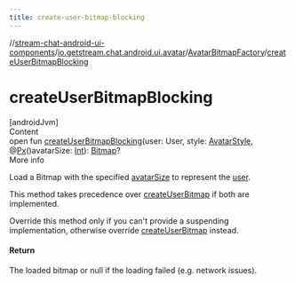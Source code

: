 ```yaml
---
title: create-user-bitmap-blocking
---
```

//[stream-chat-android-ui-components](../../../index.md)/[io.getstream.chat.android.ui.avatar](../index.md)/[AvatarBitmapFactory](index.md)/[createUserBitmapBlocking](createUserBitmapBlocking.md)



# createUserBitmapBlocking  
[androidJvm]  
Content  
open fun [createUserBitmapBlocking](createUserBitmapBlocking.md)(user: User, style: [AvatarStyle](../AvatarStyle/index.md), @[Px](https://developer.android.com/reference/kotlin/androidx/annotation/Px.html)()avatarSize: [Int](https://kotlinlang.org/api/latest/jvm/stdlib/kotlin/-int/index.html)): [Bitmap](https://developer.android.com/reference/kotlin/android/graphics/Bitmap.html)?  
More info  


Load a Bitmap with the specified [avatarSize](createUserBitmapBlocking.md) to represent the [user](createUserBitmapBlocking.md).



This method takes precedence over [createUserBitmap](createUserBitmap.md) if both are implemented.



Override this method only if you can't provide a suspending implementation, otherwise override [createUserBitmap](createUserBitmap.md) instead.



#### Return  


The loaded bitmap or null if the loading failed (e.g. network issues).

  



